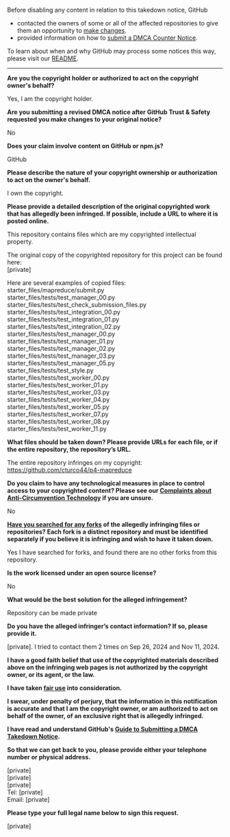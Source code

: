 Before disabling any content in relation to this takedown notice, GitHub
- contacted the owners of some or all of the affected repositories to give them an opportunity to [make changes](https://docs.github.com/en/github/site-policy/dmca-takedown-policy#a-how-does-this-actually-work).
- provided information on how to [submit a DMCA Counter Notice](https://docs.github.com/en/articles/guide-to-submitting-a-dmca-counter-notice).

To learn about when and why GitHub may process some notices this way, please visit our [README](https://github.com/github/dmca/blob/master/README.md#anatomy-of-a-takedown-notice).

---

**Are you the copyright holder or authorized to act on the copyright owner's behalf?**  
  
Yes, I am the copyright holder.  
  
**Are you submitting a revised DMCA notice after GitHub Trust & Safety requested you make changes to your original notice?**  
  
No  
  
**Does your claim involve content on GitHub or npm.js?**  
  
GitHub  
  
**Please describe the nature of your copyright ownership or authorization to act on the owner's behalf.**  
  
I own the copyright.  
  
**Please provide a detailed description of the original copyrighted work that has allegedly been infringed. If possible, include a URL to where it is posted online.**  
  
This repository contains files which are my copyrighted intellectual property.  
  
The original copy of the copyrighted repository for this project can be found here:    
[private]
  
Here are several examples of copied files:  
starter_files/mapreduce/submit.py  
starter_files/tests/test_manager_00.py  
starter_files/tests/test_check_submission_files.py  
starter_files/tests/test_integration_00.py  
starter_files/tests/test_integration_01.py  
starter_files/tests/test_integration_02.py  
starter_files/tests/test_manager_00.py  
starter_files/tests/test_manager_01.py  
starter_files/tests/test_manager_02.py  
starter_files/tests/test_manager_03.py  
starter_files/tests/test_manager_05.py  
starter_files/tests/test_style.py  
starter_files/tests/test_worker_00.py  
starter_files/tests/test_worker_01.py  
starter_files/tests/test_worker_03.py  
starter_files/tests/test_worker_04.py  
starter_files/tests/test_worker_05.py  
starter_files/tests/test_worker_07.py  
starter_files/tests/test_worker_08.py  
starter_files/tests/test_worker_11.py  
  
**What files should be taken down? Please provide URLs for each file, or if the entire repository, the repository’s URL.**  
  
The entire repository infringes on my copyright: https://github.com/cturco44/p4-mapreduce  
  
**Do you claim to have any technological measures in place to control access to your copyrighted content? Please see our <a href="https://docs.github.com/articles/guide-to-submitting-a-dmca-takedown-notice#complaints-about-anti-circumvention-technology">Complaints about Anti-Circumvention Technology</a> if you are unsure.**  
  
No  
  
**<a href="https://docs.github.com/articles/dmca-takedown-policy#b-what-about-forks-or-whats-a-fork">Have you searched for any forks</a> of the allegedly infringing files or repositories? Each fork is a distinct repository and must be identified separately if you believe it is infringing and wish to have it taken down.**  
  
Yes I have searched for forks, and found there are no other forks from this repository.  
  
**Is the work licensed under an open source license?**  
  
No  
  
**What would be the best solution for the alleged infringement?**  
  
Repository can be made private  
  
**Do you have the alleged infringer’s contact information? If so, please provide it.**  
  
[private]. I tried to contact them 2 times on Sep 26, 2024 and Nov 11, 2024.  
  
**I have a good faith belief that use of the copyrighted materials described above on the infringing web pages is not authorized by the copyright owner, or its agent, or the law.**  
  
**I have taken <a href="https://www.lumendatabase.org/topics/22">fair use</a> into consideration.**  
  
**I swear, under penalty of perjury, that the information in this notification is accurate and that I am the copyright owner, or am authorized to act on behalf of the owner, of an exclusive right that is allegedly infringed.**  
  
**I have read and understand GitHub's <a href="https://docs.github.com/articles/guide-to-submitting-a-dmca-takedown-notice/">Guide to Submitting a DMCA Takedown Notice</a>.**  
  
**So that we can get back to you, please provide either your telephone number or physical address.**  
  
[private]  
[private]   
[private]  
Tel: [private]   
Email: [private]  
  
**Please type your full legal name below to sign this request.**  
  
[private]    
